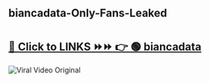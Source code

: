 
 ## biancadata-Only-Fans-Leaked

# <h2><a href="https://clipsfans.com/biancadata&ref=git">🔗 Click to LINKS ⏩⏩ 👉 🟢 biancadata </a></h2>

<a href="https://clipsfans.com/biancadata&ref=git" rel="nofollow" data-target="animated-image.originalLink"><img src="https://i.ibb.co.com/xMMVF88/686577567.gif" alt="Viral Video Original" style="max-width: 100%; display: inline-block;" data-target="animated-image.originalImage"></a>
